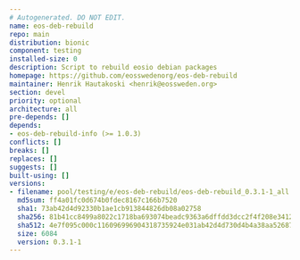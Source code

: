 ```yaml
---
# Autogenerated. DO NOT EDIT.
name: eos-deb-rebuild
repo: main
distribution: bionic
component: testing
installed-size: 0
description: Script to rebuild eosio debian packages
homepage: https://github.com/eosswedenorg/eos-deb-rebuild
maintainer: Henrik Hautakoski <henrik@eossweden.org>
section: devel
priority: optional
architecture: all
pre-depends: []
depends:
- eos-deb-rebuild-info (>= 1.0.3)
conflicts: []
breaks: []
replaces: []
suggests: []
built-using: []
versions:
- filename: pool/testing/e/eos-deb-rebuild/eos-deb-rebuild_0.3.1-1_all.deb
  md5sum: ff4a01fc0d674b0fdec8167c166b7520
  sha1: 73ab42d4d92330b1ae1cb913844826db08a02758
  sha256: 81b41cc8499a8022c1718ba693074beadc9363a6dffdd3dcc2f4f208e341236e
  sha512: 4e7f095c000c116096996904318735924e031ab42d4d730d4b4a38aa5268770cf5da8e5249e9864bd6b83db72e33ad05ff7e976652b9a8729b7df71cbdd2346d
  size: 6084
  version: 0.3.1-1
---
```

